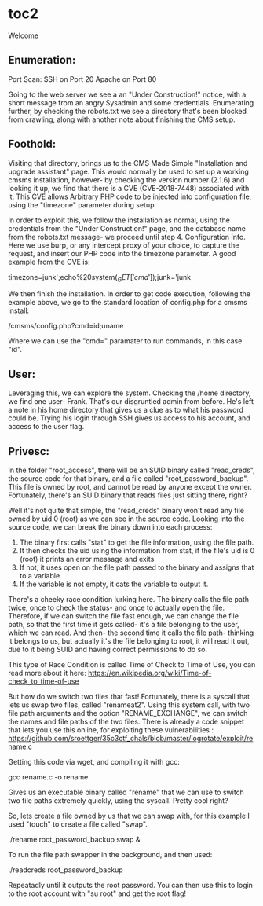 
# toc2

Welcome 

## Enumeration:

Port Scan:
  SSH on Port 20
  Apache on Port 80

Going to the web server we see a an "Under Construction!" notice, with a short message from an angry Sysadmin and some credentials. Enumerating further, by checking the 
robots.txt we see a directory that's been blocked from crawling, along with another note about finishing the CMS setup. 

## Foothold: 

Visiting that directory, brings us to the CMS Made Simple "Installation and upgrade assistant" page. This would normally be used to set up a working cmsms installation,
however- by checking the version number (2.1.6) and looking it up, we find that there is a CVE (CVE-2018-7448) associated with it. This CVE allows Arbitrary PHP code to be 
injected into configuration file, using the "timezone" parameter during setup. 

In order to exploit this, we follow the installation as normal, using the credentials from the "Under Construction!" page, and the database name from the robots.txt message- 
we proceed until step 4. Configuration Info. Here we use burp, or any intercept proxy of your choice, to capture the request, and insert our PHP code into the timezone
parameter. A good example from the CVE is:

  timezone=junk';echo%20system($_GET['cmd']);$junk='junk 
  
We then finish the installation. In order to get code execution, following the example above, we go to the standard location of config.php for a cmsms install:

  /cmsms/config.php?cmd=id;uname

Where we can use the "cmd=" paramater to run commands, in this case "id". 

## User: 

Leveraging this, we can explore the system. Checking the /home directory, we find one user- Frank. That's our disgruntled admin from before. He's left a note in his home 
directory that gives us a clue as to what his password could be. Trying his login through SSH gives us access to his account, and access to the user flag.

## Privesc:

In the folder "root_access", there will be an SUID binary called "read_creds", the source code for that binary, and a file called "root_password_backup". This file is owned 
by root, and cannot be read by anyone except the owner. Fortunately, there's an SUID binary that reads files just sitting there, right? 

Well it's not quite that simple, the "read_creds" binary won't read any file owned by uid 0 (root) as we can see in the source code. Looking into the source code, we can 
break the binary down into each process:

1. The binary first calls "stat" to get the file information, using the file path. 
2. It then checks the uid using the information from stat, if the file's uid is 0 (root) it prints an error message and exits
3. If not, it uses open on the file path passed to the binary and assigns that to a variable
4. If the variable is not empty, it cats the variable to output it. 

There's a cheeky race condition lurking here. The binary calls the file path twice, once to check the status- and once to actually open the file. Therefore, if we can switch 
the file fast enough, we can change the file path, so that the first time it gets called- it's a file belonging to the user, which we can read. And then- the second time it 
calls the file path- thinking it belongs to us, but actually it's the file belonging to root, it will read it out, due to it being SUID and having correct permissions to 
do so. 

This type of Race Condition is called Time of Check to Time of Use, you can read more about it here: https://en.wikipedia.org/wiki/Time-of-check_to_time-of-use 

But how do we switch two files that fast! Fortunately, there is a syscall that lets us swap two files, called "renameat2". Using this system call, with two file path 
arguments and the option "RENAME_EXCHANGE", we can switch the names and file paths of the two files. There is already a code snippet that lets you use this online, for 
exploiting these vulnerabilities : https://github.com/sroettger/35c3ctf_chals/blob/master/logrotate/exploit/rename.c

Getting this code via wget, and compiling it with gcc:
  
  gcc rename.c -o rename

Gives us an executable binary called "rename" that we can use to switch two file paths extremely quickly, using the syscall. Pretty cool right?

So, lets create a file owned by us that we can swap with, for this example I used "touch" to create a file called "swap". 

  ./rename root_password_backup swap & 

To run the file path swapper in the background, and then used:

  ./readcreds root_password_backup

Repeatadly until it outputs the root password. You can then use this to login to the root account with "su root" and get the root flag!
